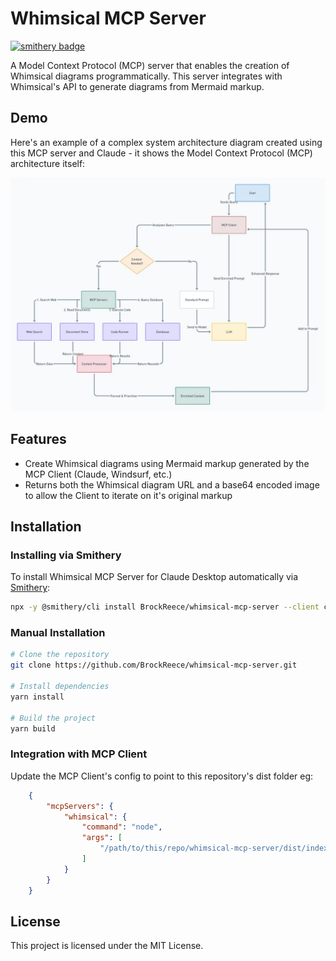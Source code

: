 # Whimsical MCP Server
[![smithery badge](https://smithery.ai/badge/BrockReece/whimsical-mcp-server)](https://smithery.ai/server/BrockReece/whimsical-mcp-server)

A Model Context Protocol (MCP) server that enables the creation of Whimsical diagrams programmatically. This server integrates with Whimsical's API to generate diagrams from Mermaid markup.

## Demo

Here's an example of a complex system architecture diagram created using this MCP server and Claude - it shows the Model Context Protocol (MCP) architecture itself:

![MCP Architecture](./docs/mcp_demo.png)


## Features

- Create Whimsical diagrams using Mermaid markup generated by the MCP Client (Claude, Windsurf, etc.)
- Returns both the Whimsical diagram URL and a base64 encoded image to allow the Client to iterate on it's original markup

## Installation

### Installing via Smithery

To install Whimsical MCP Server for Claude Desktop automatically via [Smithery](https://smithery.ai/server/BrockReece/whimsical-mcp-server):

```bash
npx -y @smithery/cli install BrockReece/whimsical-mcp-server --client claude
```

### Manual Installation
```bash
# Clone the repository
git clone https://github.com/BrockReece/whimsical-mcp-server.git

# Install dependencies
yarn install

# Build the project
yarn build
```

### Integration with MCP Client
Update the MCP Client's config to point to this repository's dist folder
eg:
```json
    {
        "mcpServers": {
            "whimsical": {
                "command": "node",
                "args": [
                    "/path/to/this/repo/whimsical-mcp-server/dist/index.js"
                ]
            }
        }
    }
```
## License

This project is licensed under the MIT License.
